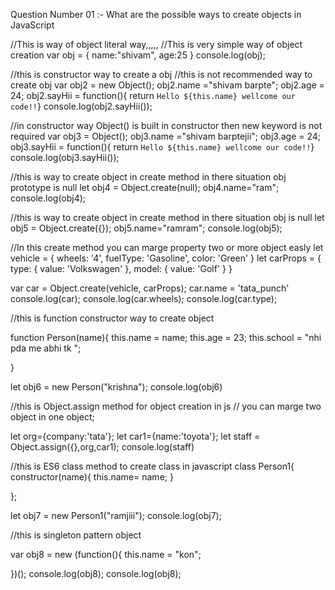 Question Number 01 :- What are the possible ways to create objects in JavaScript

//This is way of object literal way,,,,,
//This is very simple way of object creation 
var obj = {
    name:"shivam",
    age:25
}
console.log(obj);

//this is constructor way to create a obj 
//this is not recommended way to create obj
var obj2 = new Object();
obj2.name ="shivam barpte";
obj2.age = 24;
obj2.sayHii = function(){ return `Hello ${this.name} wellcome our code!!`}
console.log(obj2.sayHii());

//in constructor way Object() is built in constructor then new keyword is not required
var obj3 =  Object();
obj3.name ="shivam barptejii";
obj3.age = 24;
obj3.sayHii = function(){ return `Hello ${this.name} wellcome our code!!`}
console.log(obj3.sayHii());


//this is way to create object in create method in there situation obj prototype is null 
let obj4 = Object.create(null);
obj4.name="ram";
console.log(obj4);


//this is way to create object in create method in there situation obj is null 
let obj5 = Object.create({});
obj5.name="ramram";
console.log(obj5);

//In  this create method you can marge property two or more object easly
let vehicle = {
  wheels: '4',
  fuelType: 'Gasoline',
  color: 'Green'
}
let carProps = {
  type: {
    value: 'Volkswagen'
  },
  model: {
    value: 'Golf'
  }
}

var car = Object.create(vehicle, carProps);
car.name = 'tata_punch'
console.log(car);
console.log(car.wheels);
console.log(car.type);

//this is function constructor way to create object

function Person(name){
    this.name = name;
    this.age = 23;
    this.school = "nhi pda me abhi tk ";
    
}

let obj6 = new Person("krishna");
console.log(obj6)


//this is Object.assign method for object creation in js
// you can marge two object in one object;

let org={company:'tata'}; 
let car1={name:'toyota'}; 
let staff = Object.assign({},org,car1);
console.log(staff)


//this is ES6 class method to create class in javascript
class Person1{
  constructor(name){
      this.name= name;
  }
    
};

let obj7 = new Person1("ramjiii");
console.log(obj7);

//this is singleton pattern object 

var obj8 = new (function(){
    this.name = "kon";
    
})();
console.log(obj8);
console.log(obj8);















